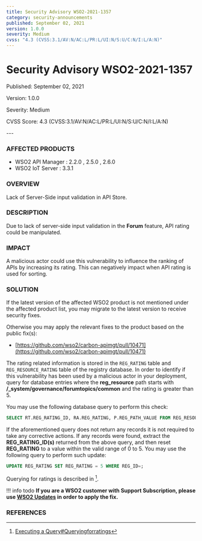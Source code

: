 ```yaml
---
title: Security Advisory WSO2-2021-1357
category: security-announcements
published: September 02, 2021
version: 1.0.0
severity: Medium
cvss: "4.3 (CVSS:3.1/AV:N/AC:L/PR:L/UI:N/S:U/C:N/I:L/A:N)"
---
```


# Security Advisory WSO2-2021-1357

<p class="doc-info">Published: September 02, 2021</p>
<p class="doc-info">Version: 1.0.0</p>
<p class="doc-info">Severity: Medium</p>
<p class="doc-info">CVSS Score: 4.3 (CVSS:3.1/AV:N/AC:L/PR:L/UI:N/S:U/C:N/I:L/A:N)</p>
---

### AFFECTED PRODUCTS
* WSO2 API Manager : 2.2.0 , 2.5.0 , 2.6.0
* WSO2 IoT Server : 3.3.1


### OVERVIEW
Lack of Server-Side input validation in API Store.


### DESCRIPTION
Due to lack of server-side input validation in the **Forum** feature, API rating could be manipulated.


### IMPACT
A malicious actor could use this vulnerability to influence the ranking of APIs by increasing its rating. This can negatively impact when API rating is used for sorting.


### SOLUTION
If the latest version of the affected WSO2 product is not mentioned under the affected product list, you may migrate to the latest version to receive security fixes.

Otherwise you may apply the relevant fixes to the product based on the public fix(s):

* [https://github.com/wso2/carbon-apimgt/pull/10471](https://github.com/wso2/carbon-apimgt/pull/10471)

The rating related information is stored in the `REG_RATING` table and `REG_RESOURCE_RATING` table of the registry database. In order to identify if this vulnerability has been used by a malicious actor in your deployment, query for database entries where the **reg_resource** path starts with **/_system/governance/forumtopics/common** and the rating is greater than 5.

You may use the following database query to perform this check:

```sql
SELECT RT.REG_RATING_ID, RA.REG_RATING, P.REG_PATH_VALUE FROM REG_RESOURCE_RATING RT, REG_RESOURCE R, REG_RATING RA, REG_PATH P WHERE (R. REG_VERSION=RT.REG_VERSION OR (R.REG_PATH_ID=RT.REG_PATH_ID AND R.REG_NAME=RT. REG_RESOURCE_NAME)) AND RA.REG_ID = RT.REG_RATING_ID AND RA.REG_RATING > 5 AND R. REG_PATH_ID=P.REG_PATH_ID AND P.REG_PATH_VALUE like '/_system/governance/forumtopics /common%'; 
```

If the aforementioned query does not return any records it is not required to take any corrective actions. If any records were found, extract the **REG_RATING_ID(s)** returned from the above query, and then reset **REG_RATING** to a value within the valid range of 0 to 5. You may use the following query to perform such update:

```sql
UPDATE REG_RATING SET REG_RATING = 5 WHERE REG_ID=;
```

Querying for ratings is described in [^1].


!!! info todo
    **If you are a WSO2 customer with Support Subscription, please use [WSO2 Updates](https://wso2.com/updates/) in order to apply the fix.**


### REFERENCES
[^1]: [Executing a Query#Queryingforratings](https://docs.wso2.com/display/Governance540/Executing+a+Query#ExecutingaQuery-Queryingforratings)